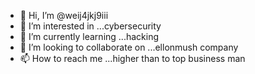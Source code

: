 - 👋 Hi, I’m @weij4jkj9iii
- 👀 I’m interested in ...cybersecurity
- 🌱 I’m currently learning ...hacking
- 💞️ I’m looking to collaborate on ...ellonmush company
- 📫 How to reach me ...higher than to top business man

<!---
weij4jkj9iii/weij4jkj9iii is a ✨ special ✨ repository because its `README.md` (this file) appears on your GitHub profile.
You can click the Preview link to take a look at your changes.
--->
    
